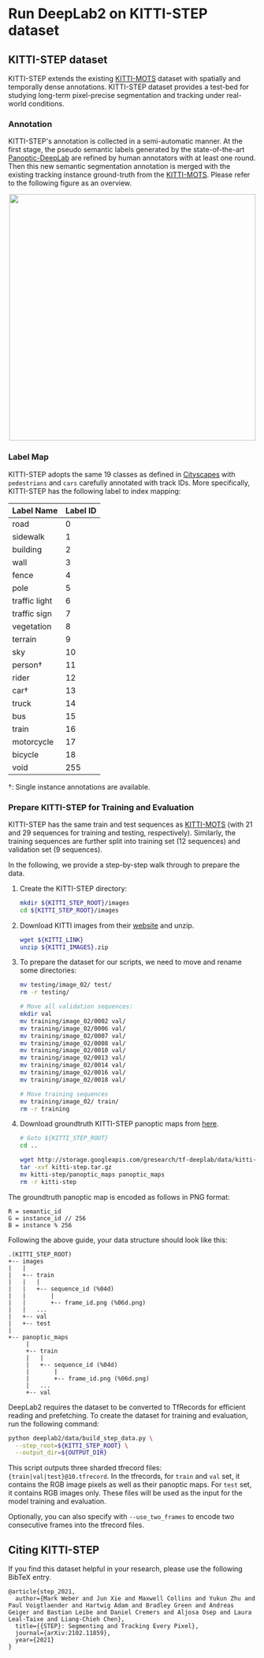 # Run DeepLab2 on KITTI-STEP dataset

## KITTI-STEP dataset

KITTI-STEP extends the existing
[KITTI-MOTS](http://www.cvlibs.net/datasets/kitti/eval_mots.php) dataset with
spatially and temporally dense annotations. KITTI-STEP dataset provides a
test-bed for studying long-term pixel-precise segmentation and tracking under
real-world conditions.

### Annotation

KITTI-STEP's annotation is collected in a semi-automatic manner. At the first
stage, the pseudo semantic labels generated by the state-of-the-art
[Panoptic-DeepLab](../projects/panoptic_deeplab.md) are refined by human
annotators with at least one round. Then this new semantic segmentation
annotation is merged with the existing tracking instance ground-truth from the
[KITTI-MOTS](http://www.cvlibs.net/datasets/kitti/eval_mots.php). Please refer
to the following figure as an overview.

<p align="center">
   <img src="../img/step/kitti_step_annotation.png" width=500>
</p>

### Label Map

KITTI-STEP adopts the same 19 classes as defined in
[Cityscapes](https://www.cityscapes-dataset.com/dataset-overview/#class-definitions)
with `pedestrians` and `cars` carefully annotated with track IDs. More
specifically, KITTI-STEP has the following label to index mapping:

Label Name     | Label ID
-------------- | --------
road           | 0
sidewalk       | 1
building       | 2
wall           | 3
fence          | 4
pole           | 5
traffic light  | 6
traffic sign   | 7
vegetation     | 8
terrain        | 9
sky            | 10
person&dagger; | 11
rider          | 12
car&dagger;    | 13
truck          | 14
bus            | 15
train          | 16
motorcycle     | 17
bicycle        | 18
void           | 255

&dagger;: Single instance annotations are available.

### Prepare KITTI-STEP for Training and Evaluation

KITTI-STEP has the same train and test sequences as
[KITTI-MOTS](http://www.cvlibs.net/datasets/kitti/eval_mots.php) (with 21 and 29
sequences for training and testing, respectively). Similarly, the training
sequences are further split into training set (12 sequences) and validation set
(9 sequences).

In the following, we provide a step-by-step walk through to prepare the data.

1.  Create the KITTI-STEP directory: 
    ```bash
    mkdir ${KITTI_STEP_ROOT}/images
    cd ${KITTI_STEP_ROOT}/images
    ```

2.  Download KITTI images from their
    [website](http://www.cvlibs.net/datasets/kitti/index.php) and unzip.
    ```bash
    wget ${KITTI_LINK}
    unzip ${KITTI_IMAGES}.zip
    ```

3.  To prepare the dataset for our scripts, we need to move and rename some
    directories:

    ```bash
    mv testing/image_02/ test/
    rm -r testing/

    # Move all validation sequences:
    mkdir val
    mv training/image_02/0002 val/
    mv training/image_02/0006 val/
    mv training/image_02/0007 val/
    mv training/image_02/0008 val/
    mv training/image_02/0010 val/
    mv training/image_02/0013 val/
    mv training/image_02/0014 val/
    mv training/image_02/0016 val/
    mv training/image_02/0018 val/

    # Move training sequences
    mv training/image_02/ train/
    rm -r training
    ```

4.  Download groundtruth KITTI-STEP panoptic maps from
    [here](http://storage.googleapis.com/gresearch/tf-deeplab/data/kitti-step.tar.gz).

    ```bash
    # Goto ${KITTI_STEP_ROOT}
    cd ..

    wget http://storage.googleapis.com/gresearch/tf-deeplab/data/kitti-step.tar.gz
    tar -xvf kitti-step.tar.gz
    mv kitti-step/panoptic_maps panoptic_maps
    rm -r kitti-step
    ```

The groundtruth panoptic map is encoded as follows in PNG format:

```
R = semantic_id
G = instance_id // 256
B = instance % 256
```

Following the above guide, your data structure should look like this:

```
.(KITTI_STEP_ROOT)
+-- images
|   |
|   +-- train
|   |   |
|   |   +-- sequence_id (%04d)
|   |       |
|   |       +-- frame_id.png (%06d.png)
|   |   ...
|   +-- val
|   +-- test
|
+-- panoptic_maps
     |
     +-- train
     |   |
     |   +-- sequence_id (%04d)
     |       |
     |       +-- frame_id.png (%06d.png)
     |   ...
     +-- val
```

DeepLab2 requires the dataset to be converted to TfRecords for efficient reading and prefetching. To create the dataset for training and evaluation, run the following command:

```bash
python deeplab2/data/build_step_data.py \
  --step_root=${KITTI_STEP_ROOT} \
  --output_dir=${OUTPUT_DIR}
```

This script outputs three sharded tfrecord files:
`{train|val|test}@10.tfrecord`. In the tfrecords, for `train` and `val` set, it
contains the RGB image pixels as well as their panoptic maps. For `test` set, it
contains RGB images only. These files will be used as the input for the model
training and evaluation.

Optionally, you can also specify with `--use_two_frames` to encode two
consecutive frames into the tfrecord files.

## Citing KITTI-STEP

If you find this dataset helpful in your research, please use the following
BibTeX entry.

```
@article{step_2021,
  author={Mark Weber and Jun Xie and Maxwell Collins and Yukun Zhu and Paul Voigtlaender and Hartwig Adam and Bradley Green and Andreas Geiger and Bastian Leibe and Daniel Cremers and Aljosa Osep and Laura Leal-Taixe and Liang-Chieh Chen},
  title={{STEP}: Segmenting and Tracking Every Pixel},
  journal={arXiv:2102.11859},
  year={2021}
}
```

